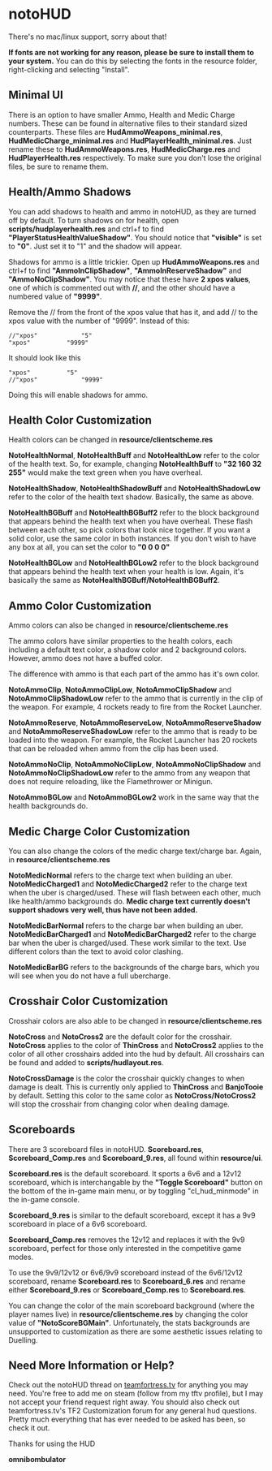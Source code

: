 notoHUD
=======
There's no mac/linux support, sorry about that!

**If fonts are not working for any reason, please be sure to install them to your system.**
You can do this by selecting the fonts in the resource folder, right-clicking and selecting "Install".

Minimal UI
-----
There is an option to have smaller Ammo, Health and Medic Charge numbers. These can be found in alternative files to their standard sized counterparts. These files are **HudAmmoWeapons_minimal.res**, **HudMedicCharge_minimal.res** and **HudPlayerHealth_minimal.res**. Just rename these to **HudAmmoWeapons.res**, **HudMedicCharge.res** and **HudPlayerHealth.res** respectively. To make sure you don't lose the original files, be sure to rename them.

Health/Ammo Shadows
-----
You can add shadows to health and ammo in notoHUD, as they are turned off by default.
To turn shadows on for health, open **scripts/hudplayerhealth.res** and ctrl+f to find **"PlayerStatusHealthValueShadow"**. You should notice that **"visible"** is set to **"0"**. Just set it to "1" and the shadow will appear.

Shadows for ammo is a little trickier. Open up **HudAmmoWeapons.res** and ctrl+f to find **"AmmoInClipShadow"**, **"AmmoInReserveShadow"** and **"AmmoNoClipShadow"**. You may notice that these have **2 xpos values**, one of which is commented out with **//**, and the other should have a numbered value of **"9999"**.

Remove the // from the front of the xpos value that has it, and add // to the xpos value with the number of "9999". Instead of this:
```
//"xpos"			"5"
"xpos"			"9999"
```
It should look like this
```
"xpos"			"5"
//"xpos"			"9999"
```

Doing this will enable shadows for ammo.

Health Color Customization
-----
Health colors can be changed in **resource/clientscheme.res**

**NotoHealthNormal**, **NotoHealthBuff** and **NotoHealthLow** refer to the color of the health text. So, for example, changing **NotoHealthBuff** to **"32 160 32 255"** would make the text green when you have overheal.

**NotoHealthShadow**, **NotoHealthShadowBuff** and **NotoHealthShadowLow** refer to the color of the health text shadow. Basically, the same as above.

**NotoHealthBGBuff** and **NotoHealthBGBuff2** refer to the block background that appears behind the health text when you have overheal. These flash between each other, so pick colors that look nice together. If you want a solid color, use the same color in both instances. If you don't wish to have any box at all, you can set the color to **"0 0 0 0"**

**NotoHealthBGLow** and **NotoHealthBGLow2** refer to the block background that appears behind the health text when your health is low. Again, it's basically the same as **NotoHealthBGBuff/NotoHealthBGBuff2**.

Ammo Color Customization
-----
Ammo colors can also be changed in **resource/clientscheme.res**

The ammo colors have similar properties to the health colors, each including a default text color, a shadow color and 2 background colors. However, ammo does not have a buffed color.

The difference with ammo is that each part of the ammo has it's own color.

**NotoAmmoClip**, **NotoAmmoClipLow**, **NotoAmmoClipShadow** and **NotoAmmoClipShadowLow** refer to the ammo that is currently in the clip of the weapon. For example, 4 rockets ready to fire from the Rocket Launcher.

**NotoAmmoReserve**, **NotoAmmoReserveLow**, **NotoAmmoReserveShadow** and **NotoAmmoReserveShadowLow** refer to the ammo that is ready to be loaded into the weapon. For example, the Rocket Launcher has 20 rockets that can be reloaded when ammo from the clip has been used.

**NotoAmmoNoClip**, **NotoAmmoNoClipLow**, **NotoAmmoNoClipShadow** and **NotoAmmoNoClipShadowLow** refer to the ammo from any weapon that does not require reloading, like the Flamethrower or Minigun.

**NotoAmmoBGLow** and **NotoAmmoBGLow2** work in the same way that the health backgrounds do.

Medic Charge Color Customization
-----
You can also change the colors of the medic charge text/charge bar. Again, in **resource/clientscheme.res**

**NotoMedicNormal** refers to the charge text when building an uber.
**NotoMedicCharged1** and **NotoMedicCharged2** refer to the charge text when the uber is charged/used. These will flash between each other, much like health/ammo backgrounds do.
**Medic charge text currently doesn't support shadows very well, thus have not been added.**

**NotoMedicBarNormal** refers to the charge bar when building an uber.
**NotoMedicBarCharged1** and **NotoMedicBarCharged2** refer to the charge bar when the uber is charged/used. These work similar to the text. Use different colors than the text to avoid color clashing.

**NotoMedicBarBG** refers to the backgrounds of the charge bars, which you will see when you do not have a full ubercharge.

Crosshair Color Customization
-----
Crosshair colors are also able to be changed in **resource/clientscheme.res**

**NotoCross** and **NotoCross2** are the default color for the crosshair. **NotoCross** applies to the color of **ThinCross** and **NotoCross2** applies to the color of all other crosshairs added into the hud by default. All crosshairs can be found and added to **scripts/hudlayout.res**.

**NotoCrossDamage** is the color the crosshair quickly changes to when damage is dealt. This is currently only applied to **ThinCross** and **BanjoTooie** by default. Setting this color to the same color as **NotoCross/NotoCross2** will stop the crosshair from changing color when dealing damage.

Scoreboards
-----
There are 3 scoreboard files in notoHUD. **Scoreboard.res**, **Scoreboard_Comp.res** and **Scoreboard_9.res**, all found within **resource/ui**.

**Scoreboard.res** is the default scoreboard. It sports a 6v6 and a 12v12 scoreboard, which is interchangable by the **"Toggle Scoreboard"** button on the bottom of the in-game main menu, or by toggling "cl_hud_minmode" in the in-game console.

**Scoreboard_9.res** is similar to the default scoreboard, except it has a 9v9 scoreboard in place of a 6v6 scoreboard.

**Scoreboard_Comp.res** removes the 12v12 and replaces it with the 9v9 scoreboard, perfect for those only interested in the competitive game modes.

To use the 9v9/12v12 or 6v6/9v9 scoreboard instead of the 6v6/12v12 scoreboard, rename **Scoreboard.res** to **Scoreboard_6.res** and rename either **Scoreboard_9.res** or **Scoreboard_Comp.res** to **Scoreboard.res**.

You can change the color of the main scoreboard background (where the player names live) in **resource/clientscheme.res** by changing the color value of **"NotoScoreBGMain"**. Unfortunately, the stats backgrounds are unsupported to customization as there are some aesthetic issues relating to Duelling.

Need More Information or Help?
-----
Check out the notoHUD thread on [teamfortress.tv](http://teamfortress.tv/thread/16965/notohud) for anything you may need. You're free to add me on steam (follow from my tftv profile), but I may not accept your friend request right away. You should also check out teamfortress.tv's TF2 Customization forum for any general hud questions. Pretty much everything that has ever needed to be asked has been, so check it out.

Thanks for using the HUD

**omnibombulator**